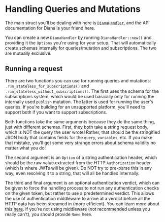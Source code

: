 # Handling Queries and Mutations

The main struct you'll be dealing with here is [`DianaHandler`](https://docs.rs/diana/0.2.9/diana/struct.DianaHandler.html), and the API documentation for Diana is your friend here.

You can create a new `DianaHandler` by running `DianaHandler::new()` and providing it the `Options` you're using for your setup. That will automatically create schemas internally for queries/mutation and subscriptions. The two are mutually exclusive.

## Running a request

There are two functions you can use for running queries and mutations: `.run_stateless_for_subscriptions()` and `.run_stateless_without_subscriptions()`. The first uses the schema for the subscriptions system, which would be used basically only for running the internally used `publish` mutation. The latter is used for running the user's queries. If you're building for an unsupported platform, you'll need to support both if you want to support subscriptions.

Both functions take the same arguments because they do the same thing, just with different schemas. First, they both take a string request body, which is NOT the query the user wrote! Rather, that should be the stringified JSON body that contains fields for the `query`, `variables`, etc. If you make that mistake, you'll get some very strange errors about schema validity no matter what you do!

The second argument is an `Option` of a string authentication header, which should be the raw value extracted from the HTTP `Authorization` header (which is where JWTs will be given). Do NOT try to pre-parse this in any way, even resolving it to a string, that will all be handled internally.

The third and final argument is an optional authentication verdict, which can be given to force the handling process to not run any authentication checks on the given token, but rather to use a predetermined verdict. This allows the use of authentication middleware to arrive at a verdict before all the HTTP data has been streamed in (more efficient). You can learn more about this [here](./auth.md). If you're not using middleware (not recommended unless you really can't), you should provide `None` here.
